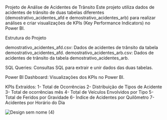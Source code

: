 Projeto de Análise de Acidentes de Trânsito
Este projeto utiliza dados de acidentes de trânsito de duas tabelas diferentes (demostrativo_acidentes_afd e demostrativo_acidentes_arb) para realizar análises e criar visualizações de KPIs (Key Performance Indicators) no Power BI.

Estrutura do Projeto

demostrativo_acidentes_afd.csv: Dados de acidentes de trânsito da tabela demostrativo_acidentes_afd.
demostrativo_acidentes_arb.csv: Dados de acidentes de trânsito da tabela demostrativo_acidentes_arb.

SQL Queries: Consultas SQL para extrair e unir dados das duas tabelas.

Power BI Dashboard: Visualizações dos KPIs no Power BI.

KPIs Extraídos:
1- Total de Ocorrências
2- Distribuição de Tipos de Acidente
3- Total de ocorrências mês 
4- Total de Veículos Envolvidos por Tipo
5- Total de Feridos por Gravidade
6- Índice de Acidentes por Quilômetro
7- Acidentes por Horário do Dia


![Design sem nome (4)](https://github.com/ferocfon/ProjetoRodovias1/assets/130929264/165ae34c-7b02-49a8-b28e-ce442210b0c0)

